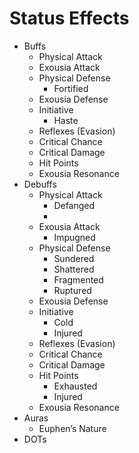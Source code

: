 # Status Effects

- Buffs
    - Physical Attack
    - Exousia Attack
    - Physical Defense
        - Fortified
    - Exousia Defense
    - Initiative
        - Haste
    - Reflexes (Evasion)
    - Critical Chance
    - Critical Damage
    - Hit Points
    - Exousia Resonance
- Debuffs
    - Physical Attack
        - Defanged
        - 
    - Exousia Attack
        - Impugned
    - Physical Defense
        - Sundered
        - Shattered
        - Fragmented
        - Ruptured
    - Exousia Defense
    - Initiative
        - Cold
        - Injured
    - Reflexes (Evasion)
    - Critical Chance
    - Critical Damage
    - Hit Points
        - Exhausted
        - Injured
    - Exousia Resonance
- Auras
    - Euphen’s Nature
- DOTs